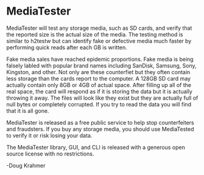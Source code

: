 # MediaTester
MediaTester will test any storage media, such as SD cards, and verify that the reported size is the actual size of the media. The testing method is similar to h2testw but can identify fake or defective media much faster by performing quick reads after each GB is written. 

Fake media sales have reached epidemic proportions. Fake media is being falsely labled with popular brand names including SanDisk, Samsung, Sony, Kingston, and other. Not only are these counterfiet but they often contain less storage than the cards report to the computer. A 128GB SD card may actually contain only 8GB or 4GB of actual space. After filling up all of the real space, the card will respond as if it is storing the data but it is actually throwing it away. The files will look like they exist but they are actually full of null bytes or completely corrupted. If you try to read the data you will find that it is all gone.

MediaTester is released as a free public service to help stop counterfeiters and fraudsters. If you buy any storage media, you should use MediaTested to verify it or risk losing your data.

The MediaTester library, GUI, and CLI is released with a generous open source license with no restrictions.

-Doug Krahmer

